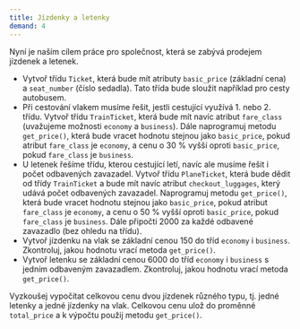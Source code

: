 ```yaml
---
title: Jízdenky a letenky
demand: 4
---
```


Nyní je naším cílem práce pro společnost, která se zabývá prodejem jízdenek a letenek.

- Vytvoř třídu `Ticket`, která bude mít atributy `basic_price` (základní cena) a `seat_number` (číslo sedadla). Tato třída bude sloužit například pro cesty autobusem.
- Při cestování vlakem musíme řešit, jestli cestující využívá 1. nebo 2. třídu. Vytvoř třídu `TrainTicket`, která bude mít navíc atribut `fare_class` (uvažujeme možnosti `economy` a `business`). Dále naprogramuj metodu `get_price()`, která bude vracet hodnotu stejnou jako `basic_price`, pokud atribut `fare_class` je `economy`, a cenu o 30 % vyšší oproti `basic_price`, pokud `fare_class` je `business`.
- U letenek řešíme třídu, kterou cestující letí, navíc ale musíme řešit i počet odbavených zavazadel. Vytvoř třídu `PlaneTicket`, která bude dědit od třídy `TrainTicket` a bude mít navíc atribut `checkout_luggages`, který udává počet odbavených zavazadel. Naprogramuj metodu `get_price()`, která bude vracet hodnotu stejnou jako `basic_price`, pokud atribut `fare_class` je `economy`, a cenu o 50 % vyšší oproti `basic_price`, pokud `fare_class` je `business`. Dále připočti 2000 za každé odbavené zavazadlo (bez ohledu na třídu).
- Vytvoř jízdenku na vlak se základní cenou 150 do tříd `economy` i `business`. Zkontroluj, jakou hodnotu vrací metoda `get_price()`.
- Vytvoř letenku se základní cenou 6000 do tříd `economy` i `business` s jedním odbaveným zavazadlem. Zkontroluj, jakou hodnotu vrací metoda `get_price()`.

Vyzkoušej vypočítat celkovou cenu dvou jízdenek různého typu, tj. jedné letenky a jedné jízdenky na vlak. Celkovou cenu ulož do proměnné `total_price` a k výpočtu použij metodu `get_price()`.
